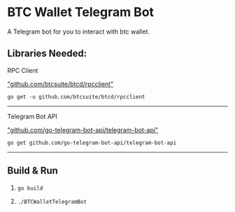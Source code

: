# BTC Wallet Telegram Bot

A Telegram bot for you to interact with btc wallet.

## Libraries Needed:

RPC Client

["github.com/btcsuite/btcd/rpcclient"]("github.com/btcsuite/btcd/rpcclient")

`go get -u github.com/btcsuite/btcd/rpcclient`

---

Telegram Bot API

["github.com/go-telegram-bot-api/telegram-bot-api"]("github.com/go-telegram-bot-api/telegram-bot-api")

`go get github.com/go-telegram-bot-api/telegram-bot-api`

---

## Build & Run

1. `go build`

2. `./BTCWalletTelegramBot`